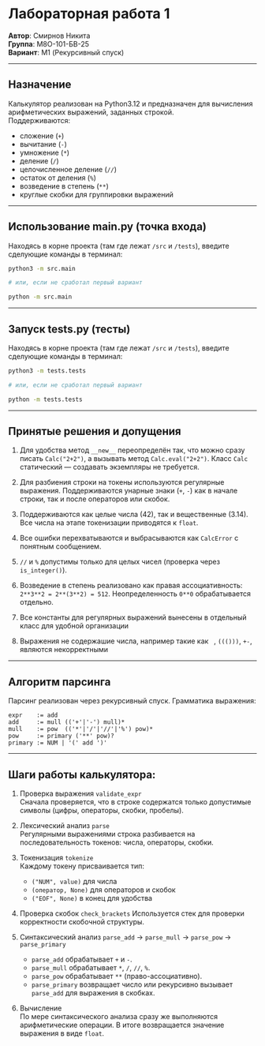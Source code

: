 # Лабораторная работа 1

**Автор**: Смирнов Никита  
**Группа**: М8О-101-БВ-25  
**Вариант**: M1  (Рекурсивный спуск) 

---

## Назначение

Калькулятор реализован на Python3.12 и предназначен для вычисления арифметических выражений, заданных строкой.  
Поддерживаются:

- сложение (`+`)  
- вычитание (`-`)  
- умножение (`*`)  
- деление (`/`)  
- целочисленное деление (`//`)  
- остаток от деления (`%`)  
- возведение в степень (`**`)  
- круглые скобки для группировки выражений  

---

## Использование main.py (точка входа)

Находясь в корне проекта (там где лежат `/src` и `/tests`), введите сделующие команды в терминал:

```bash
python3 -m src.main

# или, если не сработал первый вариант

python -m src.main
```

---

## Запуск tests.py (тесты)

Находясь в корне проекта (там где лежат `/src` и `/tests`), введите сделующие команды в терминал:

```bash
python3 -m tests.tests

# или, если не сработал первый вариант

python -m tests.tests
```

---

## Принятые решения и допущения

1. Для удобства метод `__new__` переопределён так, что можно сразу писать `Calc("2+2")`, а вызывать метод `Calc.eval("2+2")`. Класс `Calc` статический — создавать экземпляры не требуется.

2. Для разбиения строки на токены используются регулярные выражения. Поддерживаются унарные знаки (`+`, `-`) как в начале строки, так и после операторов или скобок.

3. Поддерживаются как целые числа (42), так и вещественные (3.14). Все числа на этапе токенизации приводятся к `float`.

4. Все ошибки перехватываются и выбрасываются как `CalcError` с понятным сообщением.

5. `//` и `%` допустимы только для целых чисел (проверка через `is_integer()`).

6. Возведение в степень реализовано как правая ассоциативность: `2**3**2 = 2**(3**2) = 512`. Неопределенность `0**0` обрабатывается отдельно.

7. Все константы для регулярных выражений вынесены в отдельный класс для удобной организации

8. Выражения не содержашие числа, например такие как ` `, `((()))`, `+-`, являются некорректными

---

## Алгоритм парсинга

Парсинг реализован через рекурсивный спуск.
Грамматика выражения:

```
expr    := add
add     := mull (('+'|'-') mull)*
mull    := pow  (('*'|'/'|'//'|'%') pow)*
pow     := primary ('**' pow)?
primary := NUM | '(' add ')'
```

---

## Шаги работы калькулятора:

1. Проверка выражения `validate_expr`  
Сначала проверяется, что в строке содержатся только допустимые символы (цифры, операторы, скобки, пробелы).

2. Лексический анализ `parse`  
Регулярными выражениями строка разбивается на последовательность токенов: числа, операторы, скобки.

3. Токенизация `tokenize`  
Каждому токену присваивается тип:
    * `("NUM", value)` для числа
    * `(оператор, None)` для операторов и скобок
    * `("EOF", None)` в конец для удобства

4. Проверка скобок `check_brackets` 
Используется стек для проверки корректности скобочной структуры.

5. Синтаксический анализ `parse_add` → `parse_mull` → `parse_pow` → `parse_primary`   
    * `parse_add` обрабатывает `+` и `-`.
    * `parse_mull` обрабатывает `*`, `/`, `//`, `%`.
    * `parse_pow` обрабатывает `**` (право-ассоциативно).
    * `parse_primary` возвращает число или рекурсивно вызывает `parse_add` для выражения в скобках.

6. Вычисление  
По мере синтаксического анализа сразу же выполняются арифметические операции. В итоге возвращается значение выражения в виде `float`.